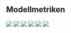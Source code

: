 ## Modellmetriken
![](https://asset.cml.dev/22c0f6a72337468b238acb6828d2669c8b8c32c4?cml=png)
![](https://asset.cml.dev/9ee9d8b7d3f8f59e88bba29939cfca7632e96f07?cml=png)
![](https://asset.cml.dev/ba478cd836508560789d904a220723ec00909b36?cml=png)
![](https://asset.cml.dev/e38669a3c8db946353eeae998ca79ff3661c27e3?cml=png)
![](https://asset.cml.dev/35a89c13fb09d71477dac27be3424baa7a621e72?cml=png)
![](https://asset.cml.dev/aee3f55b2829a53e0d64383b7286c370575b67ae?cml=png)
